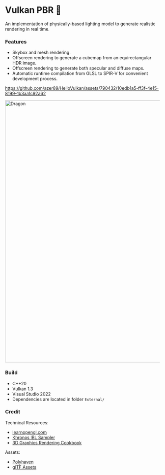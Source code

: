 # Vulkan PBR 🌋

An implementation of physically-based lighting model to generate realistic rendering in real time.

### Features
* Skybox and mesh rendering.
* Offscreen rendering to generate a cubemap from an equirectangular HDR image.
* Offscreen rendering to generate both specular and diffuse maps.
* Automatic runtime compilation from GLSL to SPIR-V for convenient development process.


https://github.com/azer89/HelloVulkan/assets/790432/10edb1a5-ff3f-4e15-8199-1b3aa1c92a62

<img width="850" alt="Dragon" src="https://github.com/azer89/HelloVulkan/assets/790432/0d1c1897-2006-448f-b391-c49d6ffaf8b1">


### Build
* C++20
* Vulkan 1.3
* Visual Studio 2022
* Dependencies are located in folder `External/` 

### Credit
Technical Resources:
* [learnopengl.com](https://learnopengl.com/)
* [Khronos IBL Sampler](https://github.com/KhronosGroup/glTF-IBL-Sampler)
* [3D Graphics Rendering Cookbook](https://github.com/PacktPublishing/3D-Graphics-Rendering-Cookbook)

Assets:
* [Polyhaven](https://polyhaven.com/)
* [glTF Assets](https://github.com/KhronosGroup/glTF-Sample-Assets)
